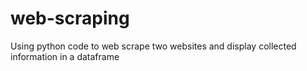 # web-scraping
Using python code to web scrape two websites and display collected information in a dataframe
